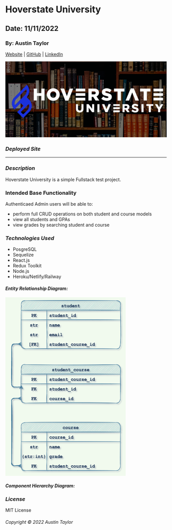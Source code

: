 # Hoverstate University

## Date: 11/11/2022

### By: Austin Taylor

[Website](https://wwww.austinrt.io) | [GitHub](https://github.com/austin-rt) | [LinkedIn](https://www.linkedin.com/in/austinrt/)

![Hoverstate University](./images/png/hoverstate_university_readme_banner.png)

### **_Deployed Site_**

<!-- [HSU](https://www.google.com) -->

---

### **_Description_**

Hoverstate University is a simple Fullstack test project.

### Intended Base Functionality

Authenticaed Admin users will be able to:

- perform full CRUD operations on both student and course models
- view all students and GPAs
- view grades by searching student and course

### **_Technologies Used_**

- PosgreSQL
- Sequelize
- React.js
- Redux Toolkit
- Node.js
- Heroku/Netlify/Railway

#### **_Entity Relationship Diagram:_**

![Entity Relationship Diagram](./images/png/Hoverstate_University.png 'Entity Relationship Diagram')

#### **_Component Hierarchy Diagram:_**

<!-- ![Component Hierarchy Diagram](./images/brtr-CHD.png 'Component Hierarchy Diagram') -->

<!-- ### **_Screen Shots_**


##### Home Page
![brtr home](./images/brtr-1.png "Home Page") -->

### **_License_**

MIT License

###### Copyright &copy; 2022 Austin Taylor
